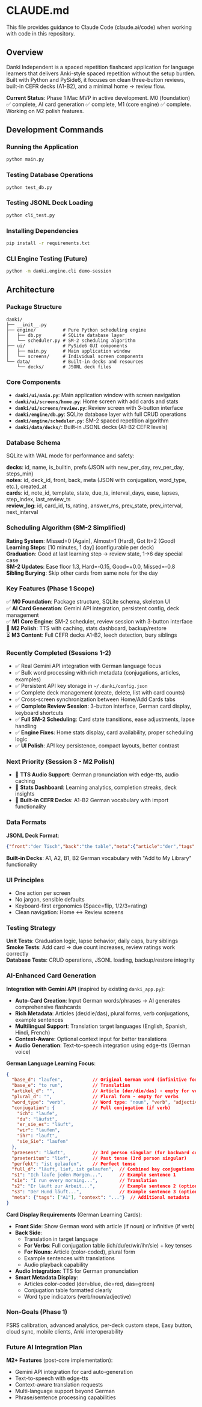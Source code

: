 # CLAUDE.md

This file provides guidance to Claude Code (claude.ai/code) when working with code in this repository.

## Overview

Danki Independent is a spaced repetition flashcard application for language learners that delivers Anki-style spaced repetition without the setup burden. Built with Python and PySide6, it focuses on clean three-button reviews, built-in CEFR decks (A1-B2), and a minimal home → review flow.

**Current Status**: Phase 1 Mac MVP in active development. M0 (foundation) ✅ complete, AI card generation ✅ complete, M1 (core engine) ✅ complete. Working on M2 polish features.

## Development Commands

### Running the Application
```bash
python main.py
```

### Testing Database Operations
```bash
python test_db.py
```

### Testing JSONL Deck Loading
```bash
python cli_test.py
```

### Installing Dependencies
```bash
pip install -r requirements.txt
```

### CLI Engine Testing (Future)
```bash
python -m danki.engine.cli demo-session
```

## Architecture

### Package Structure
```
danki/
├── __init__.py
├── engine/          # Pure Python scheduling engine
│   ├── db.py        # SQLite database layer
│   └── scheduler.py # SM-2 scheduling algorithm
├── ui/              # PySide6 GUI components
│   ├── main.py      # Main application window
│   └── screens/     # Individual screen components
└── data/            # Built-in decks and resources
    └── decks/       # JSONL deck files
```

### Core Components

- **`danki/ui/main.py`**: Main application window with screen navigation
- **`danki/ui/screens/home.py`**: Home screen with add cards and stats
- **`danki/ui/screens/review.py`**: Review screen with 3-button interface
- **`danki/engine/db.py`**: SQLite database layer with full CRUD operations
- **`danki/engine/scheduler.py`**: SM-2 spaced repetition algorithm
- **`danki/data/decks/`**: Built-in JSONL decks (A1-B2 CEFR levels)

### Database Schema

SQLite with WAL mode for performance and safety:

**decks**: id, name, is_builtin, prefs (JSON with new_per_day, rev_per_day, steps_min)  
**notes**: id, deck_id, front, back, meta (JSON with conjugation, word_type, etc.), created_at  
**cards**: id, note_id, template, state, due_ts, interval_days, ease, lapses, step_index, last_review_ts  
**review_log**: id, card_id, ts, rating, answer_ms, prev_state, prev_interval, next_interval

### Scheduling Algorithm (SM-2 Simplified)

**Rating System**: Missed=0 (Again), Almost=1 (Hard), Got It=2 (Good)  
**Learning Steps**: [10 minutes, 1 day] (configurable per deck)  
**Graduation**: Good at last learning step → review state, 1→6 day special case  
**SM-2 Updates**: Ease floor 1.3, Hard=-0.15, Good=+0.0, Missed=-0.8  
**Sibling Burying**: Skip other cards from same note for the day

### Key Features (Phase 1 Scope)

✅ **M0 Foundation**: Package structure, SQLite schema, skeleton UI  
✅ **AI Card Generation**: Gemini API integration, persistent config, deck management  
✅ **M1 Core Engine**: SM-2 scheduler, review session with 3-button interface  
🔄 **M2 Polish**: TTS with caching, stats dashboard, backup/restore  
⏳ **M3 Content**: Full CEFR decks A1-B2, leech detection, bury siblings

### Recently Completed (Sessions 1-2)
- ✅ Real Gemini API integration with German language focus
- ✅ Bulk word processing with rich metadata (conjugations, articles, examples)
- ✅ Persistent API key storage in `~/.danki/config.json`
- ✅ Complete deck management (create, delete, list with card counts)
- ✅ Cross-screen synchronization between Home/Add Cards tabs
- ✅ **Complete Review Session**: 3-button interface, German card display, keyboard shortcuts
- ✅ **Full SM-2 Scheduling**: Card state transitions, ease adjustments, lapse handling
- ✅ **Engine Fixes**: Home stats display, card availability, proper scheduling logic
- ✅ **UI Polish**: API key persistence, compact layouts, better contrast

### Next Priority (Session 3 - M2 Polish)
- 🎯 **TTS Audio Support**: German pronunciation with edge-tts, audio caching
- 🎯 **Stats Dashboard**: Learning analytics, completion streaks, deck insights
- 🎯 **Built-in CEFR Decks**: A1-B2 German vocabulary with import functionality

### Data Formats

**JSONL Deck Format**:
```json
{"front":"der Tisch","back":"the table","meta":{"article":"der","tags":["A1"]}}
```

**Built-in Decks**: A1, A2, B1, B2 German vocabulary with "Add to My Library" functionality

### UI Principles

- One action per screen
- No jargon, sensible defaults  
- Keyboard-first ergonomics (Space=flip, 1/2/3=rating)
- Clean navigation: Home ↔ Review screens

### Testing Strategy

**Unit Tests**: Graduation logic, lapse behavior, daily caps, bury siblings  
**Smoke Tests**: Add card → due count increases, review ratings work correctly  
**Database Tests**: CRUD operations, JSONL loading, backup/restore integrity

### AI-Enhanced Card Generation

**Integration with Gemini API** (inspired by existing `danki_app.py`):
- **Auto-Card Creation**: Input German words/phrases → AI generates comprehensive flashcards
- **Rich Metadata**: Articles (der/die/das), plural forms, verb conjugations, example sentences  
- **Multilingual Support**: Translation target languages (English, Spanish, Hindi, French)
- **Context-Aware**: Optional context input for better translations
- **Audio Generation**: Text-to-speech integration using edge-tts (German voice)

**German Language Learning Focus**:
```json
{
  "base_d": "laufen",           // Original German word (infinitive for verbs)
  "base_e": "to run",           // Translation
  "artikel_d": "",              // Article (der/die/das) - empty for verbs
  "plural_d": "",               // Plural form - empty for verbs
  "word_type": "verb",          // Word type: "noun", "verb", "adjective", etc.
  "conjugation": {              // Full conjugation (if verb)
    "ich": "laufe",
    "du": "läufst", 
    "er_sie_es": "läuft",
    "wir": "laufen",
    "ihr": "lauft",
    "sie_Sie": "laufen"
  },
  "praesens": "läuft",          // 3rd person singular (for backward compatibility)
  "praeteritum": "lief",        // Past tense (3rd person singular)
  "perfekt": "ist gelaufen",    // Perfect tense
  "full_d": "läuft, lief, ist gelaufen",  // Combined key conjugations
  "s1": "Ich laufe jeden Morgen...",      // Example sentence 1
  "s1e": "I run every morning...",        // Translation
  "s2": "Er läuft zur Arbeit...",         // Example sentence 2 (optional)
  "s3": "Der Hund läuft...",              // Example sentence 3 (optional)
  "meta": {"tags": ["A1"], "context": "..."}  // Additional metadata
}
```

**Card Display Requirements** (German Learning Cards):
- **Front Side**: Show German word with article (if noun) or infinitive (if verb)
- **Back Side**: 
  - Translation in target language
  - **For Verbs**: Full conjugation table (ich/du/er/wir/ihr/sie) + key tenses
  - **For Nouns**: Article (color-coded), plural form
  - Example sentences with translations
  - Audio playback capability
- **Audio Integration**: TTS for German pronunciation
- **Smart Metadata Display**: 
  - Articles color-coded (der=blue, die=red, das=green)
  - Conjugation table formatted clearly
  - Word type indicators (verb/noun/adjective)

### Non-Goals (Phase 1)

FSRS calibration, advanced analytics, per-deck custom steps, Easy button, cloud sync, mobile clients, Anki interoperability

### Future AI Integration Plan

**M2+ Features** (post-core implementation):
- Gemini API integration for card auto-generation  
- Text-to-speech with edge-tts
- Context-aware translation requests
- Multi-language support beyond German
- Phrase/sentence processing capabilities